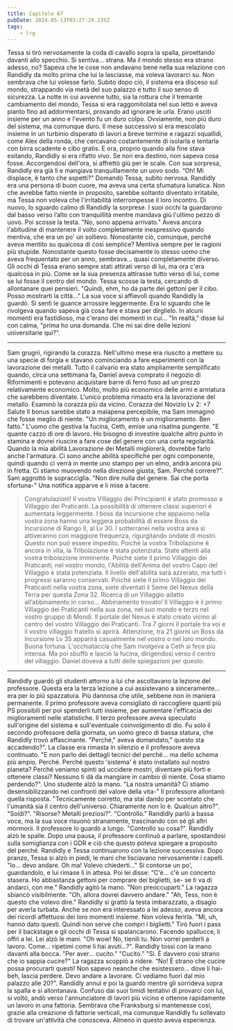 ```yaml
---
title: Capitolo 67
pubDate: 2024-05-13T03:27:29.235Z
tags:
    - lrg
---
```


Tessa si tirò nervosamente la coda di cavallo sopra la spalla, piroettando davanti allo specchio. Si sentiva... strana. Ma il mondo stesso era strano adesso, no?
Sapeva che le cose non andavano bene nella sua relazione con Randidly da molto prima che lui la lasciasse, ma voleva lavorarci su. Non sembrava che lui volesse farlo. Subito dopo ciò, il sistema era disceso sul mondo, strappando via metà del suo palazzo e tutto il suo senso di sicurezza.
La notte in cui avvenne tutto, sia la rottura che il tremante cambiamento del mondo, Tessa si era raggomitolata nel suo letto e aveva pianto fino ad addormentarsi, provando ad ignorare le urla.
Erano usciti insieme per un anno e l'evento fu un duro colpo. Ovviamente, non più duro del sistema, ma comunque duro.
Il mese successivo si era mescolato insieme in un turbinio disperato di lavori a breve termine e ragazzi squallidi, come Alex della ronda, che cercavano costantemente di isolarla e tentarla con birra scadente e cibo gratis.
E ora, proprio quando alla fine stava esitando, Randidly si era rifatto vivo. Se non era destino, non sapeva cosa fosse.
Accorgendosi dell'ora, si affrettò giù per le scale. Con sua sorpresa, Randidly era già lì e mangiava tranquillamente un uovo sodo.
“Oh! Mi dispiace, è tanto che aspetti?" Domandò Tessa, subito nervosa.
Randidly era una persona di buon cuore, ma aveva una certa sfumatura lunatica. Non che avrebbe fatto niente in proposito, sarebbe soltanto diventato irritabile, ma Tessa non voleva che l'irritabilità interrompesse il loro incontro.
Di nuovo, lo sguardo calmo di Randidly la sorprese. I suoi occhi la guardarono dal basso verso l’alto con tranquillità mentre mandava giù l'ultimo pezzo di uovo. Poi scosse la testa. "No, sono appena arrivato."
Aveva ancora l'abitudine di mantenere il volto completamente inespressivo quando mentiva, che era un po' un sollievo. Nonostante ciò, comunque, perché aveva mentito su qualcosa di così semplice? Mentiva sempre per le ragioni più stupide. Nonostante questo fosse decisamente lo stesso uomo che aveva frequentato per un anno, sembrava... quasi completamente diverso. Gli occhi di Tessa erano sempre stati attirati verso di lui, ma ora c'era qualcosa in più. Come se la sua presenza attirasse tutto verso di lui, come se lui fosse il centro del mondo.
Tessa scosse la testa, cercando di allontanare quei pensieri. "Quindi, ehm, ho da parte dei gettoni per il cibo. Posso mostrarti la città..."
La sua voce si affievolì quando Randidly la guardò. Si sentì le guance arrossire leggermente. Era lo sguardo che le rivolgeva quando sapeva già cosa fare e stava per dirglielo. In alcuni momenti era fastidioso, ma c'erano dei momenti in cui...
"In realtà," disse lui con calma, "prima ho una domanda. Che mi sai dire delle lezioni universitarie qui?".
****
Sam grugnì, rigirando la corazza. Nell'ultimo mese era riuscito a mettere su una specie di forgia e stavano cominciando a fare esperimenti con la lavorazione dei metalli. Tutto il calvario era stato ampliamente semplificato quando, circa una settimana fa, Daniel aveva comprato il negozio di Rifornimenti e potevano acquistare barre di ferro fuso ad un prezzo relativamente economico.
Molto, molto più economico delle armi e armatura che sarebbero diventate. L'unico problema rimasto era la lavorazione del metallo. Esaminò la corazza più da vicino.
Corazza del Novizio Lv 2: +7 Salute
Il bonus sarebbe stato a malapena percepibile, ma Sam immaginò che fosse meglio di niente. "Un miglioramento è un miglioramento. Ben fatto."
L'uomo che gestiva la fucina, Ceth, emise una risatina pungente. "E quante cazzo di ore di lavoro. Ho bisogno di investire qualche altro punto in stamina e dovrei riuscire a fare cose del genere con una certa regolarità. Quando la mia abilità Lavorazione dei Metalli migliorerà, dovrebbe farlo anche l'armatura. Ci sono anche abilità specifiche per ogni componente, quindi quando ci verrà in mente uno stampo per un elmo, andrà ancora più in fretta. Ci stiamo muovendo nella direzione giusta, Sam. Perché correre?".
Sam aggrottò le sopracciglia. "Non dire nulla del genere. Sai che porta sfortuna-"
Una notifica apparve e li mise a tacere.
> Congratulazioni! Il vostro Villaggio dei Principianti è stato promosso a Villaggio dei Praticanti. La possibilità di ottenere classi superiori è aumentata leggermente. I boss da incursione che appaiono nella vostra zona hanno una leggera probabilità di essere Boss da Incursione di Rango II, al Lv 30. I sotterranei nella vostra area si attiveranno con maggiore frequenza, rigurgitando ondate di mostri. Questo non può essere impedito.
Poiché la vostra Tribolazione è ancora in vita, la Tribolazione è stata potenziata. State attenti alla vostra tribolazione imminente.
Poiché siete il primo Villaggio dei Praticanti, nel vostro mondo, l'Abilità dell'Anima del vostro Capo del Villaggio è stata potenziata. Il livello dell'abilità sarà azzerato, ma tutti i progressi saranno conservati.
Poiché siete il primo Villaggio dei Praticanti nella vostra zona, siete diventati il Seme del Nexus della Terra per questa Zona 32. Ricerca di un Villaggio adatto all’abbinamento in corso...
Abbinamento trovato! Il Villaggio è il primo Villaggio dei Praticanti nella sua zona, nel suo mondo e terzo nel vostro gruppo di Mondi. Il portale del Nexus è stato creato vicino al centro del vostro Villaggio dei Praticanti. Tra 7 giorni il portale tra voi e il vostro villaggio fratello si aprirà.
Attenzione, tra 21 giorni un Boss da Incursione Lv 35 apparirà casualmente nel vostro o nel loro mondo. Buona fortuna.
L'occhiataccia che Sam rivolgeva a Ceth si fece più intensa. Ma poi sbuffò e lasciò la fucina, dirigendosi verso il centro del villaggio.
Daniel doveva a tutti delle spiegazioni per questo.
****
Randidly guardò gli studenti attorno a lui che ascoltavano la lezione del professore. Questa era la terza lezione a cui assistevano a sinceramente... era per lo più spazzatura. Più dannosa che utile, sebbene non in maniera permanente. Il primo professore aveva consigliato di raccogliere quanti più PS possibili per poi spenderli tutti insieme, per aumentare l'efficacia dei miglioramenti nelle statistiche.
Il terzo professore aveva speculato sull'origine del sistema e sull'eventuale coinvolgimento di dio.
Fu solo il secondo professore della giornata, un uomo greco di bassa statura, che Randidly trovò affascinante.
"Perché," aveva domandato,” questo sta accadendo?".
La classe era rimasta in silenzio e il professore aveva continuato. "E non parlo dei dettagli tecnici del perché... ma dello schema più ampio. Perché. Perché questo 'sistema' è stato installato sul nostro pianeta? Perché veniamo spinti ad uccidere mostri, diventare più forti e ottenere classi? Nessuno ti dà da mangiare in cambio di niente. Cosa stiamo perdendo?".
Uno studente alzò la mano. "La nostra umanità? Ci stiamo desensibilizzando nei confronti del valore della vita-"
Il professore allontanò quella risposta. "Tecnicamente corretto, ma stai dando per scontato che l'umanità sia il centro dell'universo. Chiaramente non lo è. Qualcun altro?".
"Soldi?".
"Risorse? Metalli preziosi?".
"Controllo." Randidly parlò a bassa voce, ma la sua voce risuonò stranamente, trascinando con sé gli altri mormorii.
Il professore lo guardò a lungo. "Controllo su cosa?".
Randidly alzò le spalle. Dopo una pausa, il professore continuò a parlare, spostandosi sulla somiglianza con i GDR e ciò che questo poteva spiegare a proposito del perché.
Randidly e Tessa continuarono con la lezione successiva.
Dopo pranzo, Tessa si alzò in piedi, le mani che lisciavano nervosamente i capelli. "Io... devo andare. Oh ma! Volevo chiederti..."
Si contorse un po', guardandolo, e lui rimase lì in attesa. Poi lei disse: "C'è... c'è un concerto stasera. Ho abbastanza gettoni per comprare dei biglietti, se- se ti va di andarci, con me."
Randidly agitò la mano. "Non preoccuparti."
La ragazza sbiancò visibilmente. "Oh, allora dovrei davvero andare."
"Ah, Tess, non è questo che volevo dire." Randidly si grattò la testa imbarazzato, a disagio per averla turbata. Anche se non era interessato a lei adesso, aveva ancora dei ricordi affettuosi dei loro momenti insieme. Non voleva ferirla. "Mi, uh, hanno dato questi. Quindi non serve che compri i biglietti."
Tirò fuori i pass per il backstage e gli occhi di Tessa si spalancarono. Facendo spallucce, li offrì a lei.
Lei alzò le mani. "Oh wow! No, tienili tu. Non vorrei perderli a lavoro. Come... ripetimi come li hai avuti...?".
Randidly tossì con la mano davanti alla bocca. "Per aver... cucito."
"Cucito."
"Sì. È davvero così strano che io sappia cucire?"
La ragazza scoppiò a ridere. “No! È strano che cucire possa procurarti questi! Non sapevo neanche che esistessero... dove li hai- beh, lascia perdere. Devo andare a lavorare. Ci vediamo fuori dal mio palazzo alle 20?".
Randidly annuì e poi la guardò mentre gli sorrideva sopra la spalla e si allontanava.
Confuso dai suoi timidi tentativi di provarci con lui, si voltò, andò verso l'annunciatore di lavori più vicino e ottenne rapidamente un lavoro in una fattoria. Sembrava che Franksburg si mantenesse così, grazie alla creazione di fattorie verticali, ma comunque Randidly fu sollevato di trovare un'attività che conosceva.
Almeno in questo aveva esperienza.
